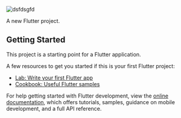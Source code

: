 ![dsfdsgfd](https://github.com/Shahadat102099/module8_livetest/assets/120153772/c6e0814c-1f3d-45e7-99f9-231a00883862)


A new Flutter project.

## Getting Started

This project is a starting point for a Flutter application.

A few resources to get you started if this is your first Flutter project:

- [Lab: Write your first Flutter app](https://docs.flutter.dev/get-started/codelab)
- [Cookbook: Useful Flutter samples](https://docs.flutter.dev/cookbook)

For help getting started with Flutter development, view the
[online documentation](https://docs.flutter.dev/), which offers tutorials,
samples, guidance on mobile development, and a full API reference.
